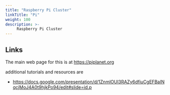 ```yaml
---
title: "Raspberry Pi Cluster"
linkTitle: "Pi"
weight: 100
description: >-
     Raspberry Pi Cluster
---
```


## Links

The main web page for this is at <https://piplanet.org>

additional tutorials and resources are 


* <https://docs.google.com/presentation/d/1ZnmlOUl3RAZy6dfiuCgEFBaINqcjMoJ4A0t9hjkPo94/edit#slide=id.p>
